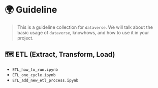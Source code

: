 # 🌍 Guideline
> This is a guideline collection for `dataverse`. We will talk about the basic usage of `dataverse`, knowhows, and how to use it in your project.


## 🗺️ ETL (Extract, Transform, Load)
- `ETL_how_to_run.ipynb`
- `ETL_one_cycle.ipynb`
- `ETL_add_new_etl_process.ipynb`